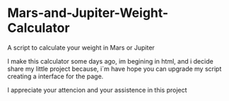 # Mars-and-Jupiter-Weight-Calculator
A script to calculate your weight in Mars or Jupiter

I make this calculator some days ago, im begining in html, and i decide share my little project because, i´m have hope you can upgrade my script creating a interface for the page.

I appreciate your attencion and your assistence in this project
